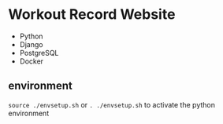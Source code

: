 # Workout Record Website

- Python
- Django
- PostgreSQL
- Docker

## environment
```source ./envsetup.sh``` or  ```. ./envsetup.sh``` to activate the python environment

